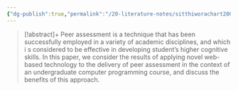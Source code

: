 ```yaml
---
{"dg-publish":true,"permalink":"/20-literature-notes/sitthiworachart2004/","title":"Effective Peer Assessment for Learning Computer Programming","noteIcon":"","created":"2024.08.30 17:34","updated":"2024.09.09 16:17"}
---
```



> [!abstract]+
> Peer assessment is a technique that has been successfully employed in a variety of academic disciplines, and which i s considered to be effective in developing student’s higher cognitive skills. In this paper, we consider the results of applying novel web-based technology to the delivery of peer assessment in the context of an undergraduate computer programming course, and discuss the benefits of this approach.
